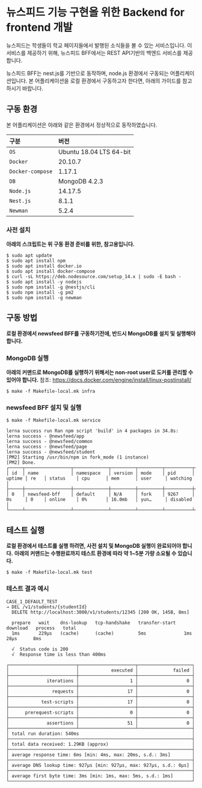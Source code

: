 # 뉴스피드 기능 구현을 위한 Backend for frontend 개발

뉴스피드는 학생들이 학교 페이지들에서 발행된 소식들을 볼 수 있는 서비스입니다. 이 서비스를 제공하기 위해, 뉴스피드 BFF에서는 REST API기반의 백엔드 서비스를 제공합니다.

뉴스피드 BFF는 nest.js를 기반으로 동작하며, node.js 환경에서 구동되는 어플리케이션입니다. 본 어플리케이션을 로컬 환경에서 구동하고자 한다면, 아래의 가이드를 참고하시기 바랍니다.

## 구동 환경
본 어플리케이션은 아래와 같은 환경에서 정상적으로 동작하였습니다.

| 구분                   | 버전               |
|:-----------------------|:-----------------|
| `OS`                 | Ubuntu 18.04 LTS 64-bit |
| `Docker`                 | 20.10.7 |
| `Docker-compose`                 | 1.17.1 |
| `DB`                 | MongoDB 4.2.3 |
| `Node.js`                 | 14.17.5  |
| `Nest.js`                 | 8.1.1  |
| `Newman`                 | 5.2.4 |

### 사전 설치
**아래의 스크립트는 위 구동 환경 준비를 위한, 참고용입니다.**
```
$ sudo apt update
$ sudo apt install npm
$ sudo apt install docker.io
$ sudo apt install docker-compose
$ curl -sL https://deb.nodesource.com/setup_14.x | sudo -E bash -
$ sudo apt install -y nodejs
$ sudo npm install -g @nestjs/cli
$ sudo npm install -g pm2
$ sudo npm install -g newman
```

## 구동 방법
**로컬 환경에서 newsfeed BFF를 구동하기전에, 반드시 MongoDB를 설치 및 실행해야 합니다.**

### MongoDB 실행
**아래의 커맨드로 MongoDB를 실행하기 위해서는 non-root user로 도커를 관리할 수 있어야 합니다.**
참조: https://docs.docker.com/engine/install/linux-postinstall/
```
$ make -f Makefile-local.mk infra
```

### newsfeed BFF 설치 및 실행
```
$ make -f Makefile-local.mk service
```
```
lerna success run Ran npm script 'build' in 4 packages in 34.8s:
lerna success - @newsfeed/app
lerna success - @newsfeed/common
lerna success - @newsfeed/page
lerna success - @newsfeed/student
[PM2] Starting /usr/bin/npm in fork_mode (1 instance)
[PM2] Done.
┌─────┬─────────────────┬─────────────┬─────────┬─────────┬──────────┬────────┬──────┬───────────┬──────────┬──────────┬──────────┬──────────┐
│ id  │ name            │ namespace   │ version │ mode    │ pid      │ uptime │ re   │ status    │ cpu      │ mem      │ user     │ watching │
├─────┼─────────────────┼─────────────┼─────────┼─────────┼──────────┼────────┼──────┼───────────┼──────────┼──────────┼──────────┼──────────┤
│ 0   │ newsfeed-bff    │ default     │ N/A     │ fork    │ 9267     │ 0s     │ 0    │ online    │ 0%       │ 16.0mb   │ yun…     │ disabled │
└─────┴─────────────────┴─────────────┴─────────┴─────────┴──────────┴────────┴──────┴───────────┴──────────┴──────────┴──────────┴──────────┘
```

## 테스트 실행
**로컬 환경에서 테스트를 실행 하려면, 사전 설치 및 MongoDB 실행이 완료되어야 합니다.**
**아래의 커맨드는 수행완료까지 테스트 환경에 따라 약 1~5분 가량 소요될 수 있습니다.**
```
$ make -f Makefile-local.mk test
```
### 테스트 결과 예시
```
CASE_1_DEFAULT_TEST
→ DEL /v1/students/{studentId}
  DELETE http://localhost:3000/v1/students/12345 [200 OK, 145B, 8ms]

  prepare   wait    dns-lookup   tcp-handshake   transfer-start   download   process   total
  1ms       229µs   (cache)      (cache)         5ms              1ms        28µs      8ms

  √  Status code is 200
  √  Response time is less than 400ms

┌─────────────────────────┬─────────────────────┬────────────────────┐
│                         │            executed │             failed │
├─────────────────────────┼─────────────────────┼────────────────────┤
│              iterations │                   1 │                  0 │
├─────────────────────────┼─────────────────────┼────────────────────┤
│                requests │                  17 │                  0 │
├─────────────────────────┼─────────────────────┼────────────────────┤
│            test-scripts │                  17 │                  0 │
├─────────────────────────┼─────────────────────┼────────────────────┤
│      prerequest-scripts │                   0 │                  0 │
├─────────────────────────┼─────────────────────┼────────────────────┤
│              assertions │                  51 │                  0 │
├─────────────────────────┴─────────────────────┴────────────────────┤
│ total run duration: 540ms                                          │
├────────────────────────────────────────────────────────────────────┤
│ total data received: 1.29KB (approx)                               │
├────────────────────────────────────────────────────────────────────┤
│ average response time: 6ms [min: 4ms, max: 20ms, s.d.: 3ms]        │
├────────────────────────────────────────────────────────────────────┤
│ average DNS lookup time: 927µs [min: 927µs, max: 927µs, s.d.: 0µs] │
├────────────────────────────────────────────────────────────────────┤
│ average first byte time: 3ms [min: 1ms, max: 5ms, s.d.: 1ms]       │
└────────────────────────────────────────────────────────────────────┘
```